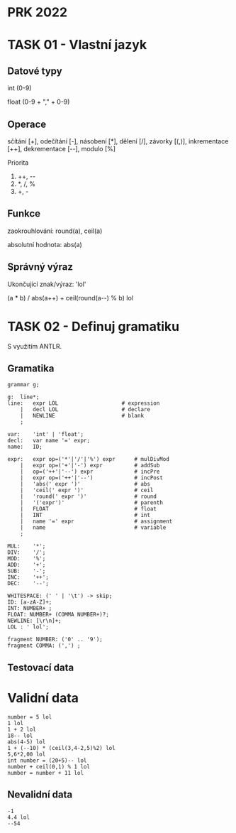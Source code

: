 # PRK 2022

# TASK 01 - Vlastní jazyk

## Datové typy

int (0-9)

float (0-9 + "," + 0-9)


## Operace

sčítání [+], odečítání [-], násobení [*], dělení [/], závorky [(,)], inkrementace [++], dekrementace [--], modulo [%]

Priorita
1.  ++, --
2.  *, /, %
3.  +, -

## Funkce
zaokrouhlování: round(a), ceil(a)

absolutní hodnota: abs(a)

## Správný výraz

Ukončující znak/výraz: 'lol'

(a * b) / abs(a++) + ceil(round(a--) % b) lol

# TASK 02 - Definuj gramatiku

S využitím ANTLR.

## Gramatika

```
grammar g;

g:	line*;
line:	expr LOL                    # expression
    |	decl LOL		            # declare
    |   NEWLINE                     # blank
    ;

var:	'int' | 'float';
decl:	var name '=' expr;
name:	ID;

expr:   expr op=('*'|'/'|'%') expr      # mulDivMod
    |   expr op=('+'|'-') expr          # addSub
    |   op=('++'|'--') expr             # incPre
    |   expr op=('++'|'--')             # incPost
    |	'abs(' expr ')'                 # abs
    |   'ceil(' expr ')'                # ceil
    |   'round(' expr ')'               # round
    |   '('expr')'                      # parenth
    |   FLOAT                           # float
    |   INT                             # int
    |	name '=' expr			        # assignment
    |	name				            # variable
    ;

MUL:    '*';
DIV:    '/';
MOD:    '%';
ADD:    '+';
SUB:    '-';
INC:    '++';
DEC:    '--';

WHITESPACE: (' ' | '\t') -> skip;
ID: [a-zA-Z]+;
INT: NUMBER+ ;
FLOAT: NUMBER+ (COMMA NUMBER+)?;
NEWLINE: [\r\n]+;
LOL : ' lol';

fragment NUMBER: ('0' .. '9');
fragment COMMA: (',') ;

```

## Testovací data

# Validní data

```
number = 5 lol
1 lol
1 + 2 lol
18-- lol
abs(4-5) lol
1 + (--10) * (ceil(3,4-2,5)%2) lol
5,6*2,00 lol 
int number = (20+5)-- lol
number + ceil(0,1) % 1 lol
number = number + 11 lol

```

## Nevalidní data

```
-1
4.4 lol
--54

```


